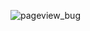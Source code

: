 ![pageview_bug](https://user-images.githubusercontent.com/11763113/67865014-edb96980-fb69-11e9-9446-a3841b7898f2.gif)
